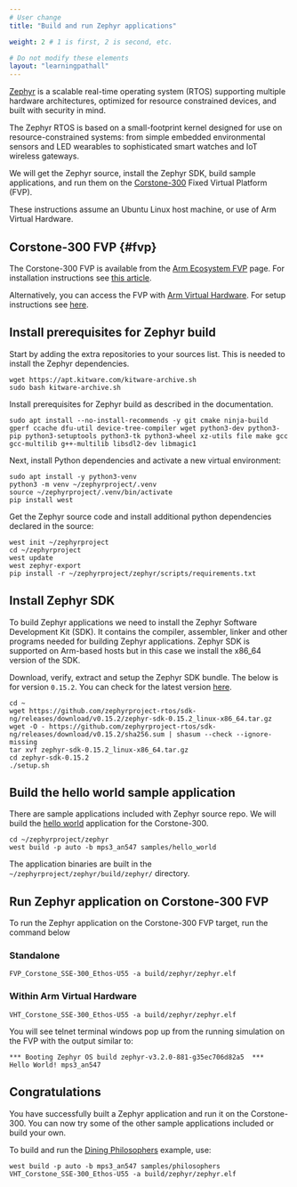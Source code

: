 ```yaml
---
# User change
title: "Build and run Zephyr applications"

weight: 2 # 1 is first, 2 is second, etc.

# Do not modify these elements
layout: "learningpathall"
---
```

[Zephyr](https://zephyrproject.org/) is a scalable real-time operating system (RTOS) supporting multiple hardware architectures, optimized for resource constrained devices, and built with security in mind.

The Zephyr RTOS is based on a small-footprint kernel designed for use on resource-constrained systems: from simple embedded environmental sensors and LED wearables to sophisticated smart watches and IoT wireless gateways.

We will get the Zephyr source, install the Zephyr SDK, build sample applications, and run them on the [Corstone-300](https://developer.arm.com/Processors/Corstone-300) Fixed Virtual Platform (FVP).

These instructions assume an Ubuntu Linux host machine, or use of Arm Virtual Hardware.

## Corstone-300 FVP {#fvp}

The Corstone-300 FVP is available from the [Arm Ecosystem FVP](https://developer.arm.com/downloads/-/arm-ecosystem-fvps) page. For installation instructions see [this article](/install-tools/ecosystem_fvp/).

Alternatively, you can access the FVP with [Arm Virtual Hardware](https://www.arm.com/products/development-tools/simulation/virtual-hardware). For setup instructions see [here](/install-tools/avh#corstone).

## Install prerequisites for Zephyr build

Start by adding the extra repositories to your sources list. This is needed to install the Zephyr dependencies.
```console
wget https://apt.kitware.com/kitware-archive.sh
sudo bash kitware-archive.sh
```

Install prerequisites for Zephyr build as described in the documentation.

```console
sudo apt install --no-install-recommends -y git cmake ninja-build gperf ccache dfu-util device-tree-compiler wget python3-dev python3-pip python3-setuptools python3-tk python3-wheel xz-utils file make gcc gcc-multilib g++-multilib libsdl2-dev libmagic1
```
Next, install Python dependencies and activate a new virtual environment:

```console
sudo apt install -y python3-venv
python3 -m venv ~/zephyrproject/.venv
source ~/zephyrproject/.venv/bin/activate
pip install west
```
Get the Zephyr source code and install additional python dependencies declared in the source:

```console
west init ~/zephyrproject
cd ~/zephyrproject
west update
west zephyr-export
pip install -r ~/zephyrproject/zephyr/scripts/requirements.txt
```
## Install Zephyr SDK

To build Zephyr applications we need to install the Zephyr Software Development Kit (SDK). It contains the compiler, assembler, linker and other programs needed for building Zephyr applications. Zephyr SDK is supported on Arm-based hosts but in this case we install the x86_64 version of the SDK.

Download, verify, extract and setup the Zephyr SDK bundle. The below is for version `0.15.2`. You can check for the latest version [here](https://github.com/zephyrproject-rtos/sdk-ng/releases).

```console
cd ~
wget https://github.com/zephyrproject-rtos/sdk-ng/releases/download/v0.15.2/zephyr-sdk-0.15.2_linux-x86_64.tar.gz
wget -O - https://github.com/zephyrproject-rtos/sdk-ng/releases/download/v0.15.2/sha256.sum | shasum --check --ignore-missing
tar xvf zephyr-sdk-0.15.2_linux-x86_64.tar.gz
cd zephyr-sdk-0.15.2
./setup.sh
```

## Build the hello world sample application

There are sample applications included with Zephyr source repo. We will build the [hello world](https://docs.zephyrproject.org/latest/samples/hello_world/README.html) application for the Corstone-300.

```console
cd ~/zephyrproject/zephyr
west build -p auto -b mps3_an547 samples/hello_world
```
The application binaries are built in the `~/zephyrproject/zephyr/build/zephyr/` directory.

## Run Zephyr application on Corstone-300 FVP

To run the Zephyr application on the Corstone-300 FVP target, run the command below

### Standalone
```console
FVP_Corstone_SSE-300_Ethos-U55 -a build/zephyr/zephyr.elf
```
### Within Arm Virtual Hardware
```console
VHT_Corstone_SSE-300_Ethos-U55 -a build/zephyr/zephyr.elf
```
You will see telnet terminal windows pop up from the running simulation on the FVP with the output similar to:

```
*** Booting Zephyr OS build zephyr-v3.2.0-881-g35ec706d82a5  ***
Hello World! mps3_an547
```
## Congratulations

You have successfully built a Zephyr application and run it on the Corstone-300. You can now try some of the other sample applications included or build your own.

To build and run the [Dining Philosophers](https://docs.zephyrproject.org/latest/samples/philosophers/README.html) example, use:

```console
west build -p auto -b mps3_an547 samples/philosophers
VHT_Corstone_SSE-300_Ethos-U55 -a build/zephyr/zephyr.elf
```
